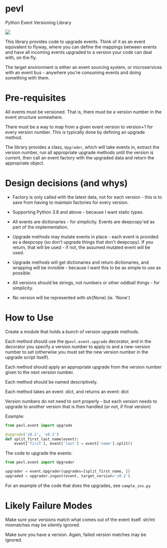 # pevl
Python Event Versioning Library

![](https://github.com/silarsis/pevl/workflows/Python%20Event%20Versioning%20Libary/badge.svg)

This library provides code to upgrade events. Think of it as an event equivalent to flyway,
where you can define the mappings between events and have all incoming events upgraded to
a version your code can deal with, on the fly.

The target environment is either an event sourcing system, or microservices with
an event bus - anywhere you're consuming events and doing something with them.

Pre-requisites
==============

All events must be versioned. That is, there must be a version number in the event
structure somewhere.

There must be a way to map from a given event version to version+1 for every version number.
This is typically done by defining an upgrade method.

The library provides a class, `Upgrader`, which will take events in, extract the
version number, run all appropriate upgrade methods until the version is current, then
call an event factory with the upgraded data and return the appropriate object.

Design decisions (and whys)
===========================

* Factory is only called with the latest data, not for each version - this is to save
  from having to maintain factories for every version.

* Supporting Python 3.8 and above - because I want static types.

* All events are dictionaries - for simplicity. Events are deepcopy'ed as part of the implementation.

* Upgrade methods may mutate events in place - each event is provided as a deepcopy (so don't upgrade things that don't deepcopy).
  If you return, that will be used - if not, the assumed mutated event will be used.

* Upgrade methods will get dictionaries and return dictionaries, and wrapping will be invisible - because
  I want this to be as simple to use as possible.

* All versions should be strings, not numbers or other oddball things - for simplicity.

* No version will be represented with str(None) (ie. 'None')

How to Use
==========

Create a module that holds a bunch of version upgrade methods.

Each method should use the `@pevl.event.upgrade` decorator, and in the decorator you specify a version number to apply to and a new-version number to set (otherwise you must set the new version number in the upgrade script itself).

Each method should apply an appropriate upgrade from the version number given to the next version number.

Each method should be named descriptively.

Each method takes an event :dict, and returns an event: dict

Version numbers do not need to sort properly - but each version needs to upgrade to another version that is then handled (or not, if final version)

Example:

```python
from pevl.event import upgrade

@upgrade('v0.1', 'v0.2')
def split_first_last_name(event):
    event['first'], event['last'] = event['name'].split()
```

The code to upgrade the events:

```python
from pevl.event import Upgrader

upgrader = event.Upgrader(upgrades=[split_first_name, ])
upgraded = upgrader.ingest(event, target_version='v0.2')
```

For an example of the code that does the upgrades, see `sample_sns.py`

Likely Failure Modes
====================

Make sure your versions match what comes out of the event itself. str/int mismatches may be silently ignored.

Make sure you have a version. Again, failed version matches may be ignored.